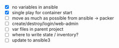 
- [x] no variables in ansible
- [x] single play for container start
- [ ] move as much as possible from ansible -> packer
- [ ] create/destroy/login/web-admin
- [ ] var files in parent project
- [ ] where to write state / inventory?
- [ ] update to ansible3